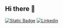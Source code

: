 ## Hi there 👋

<!--
**TsukiNi22/TsukiNi22** is a ✨ _special_ ✨ repository because its `README.md` (this file) appears on your GitHub profile.

Here are some ideas to get you started:

- 🔭 I’m currently working on ...
- 🌱 I’m currently learning ...
- 👯 I’m looking to collaborate on ...
- 🤔 I’m looking for help with ...
- 💬 Ask me about ...
- 📫 How to reach me: ...
- 😄 Pronouns: ...
- ⚡ Fun fact: ...
-->
[![Static Badge](https://img.shields.io/badge/Instagram-crimson?style=for-the-badge&logo=instagram&logoColor=white&logoSize=auto&labelColor=deeppink)](https://www.instagram.com/tsukini_22/)
[![Linkedin](https://img.shields.io/badge/Linkedin-blue?style=for-the-badge&logo=linkedin&logoColor=white&logoSize=auto&labelColor=navy)](https://www.linkedin.com/in/mat-dumoulin)
